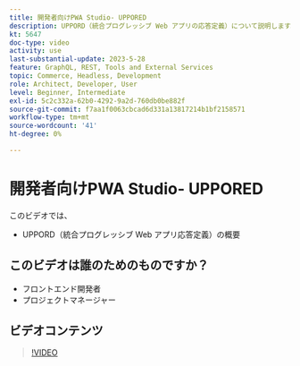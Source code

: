 ```yaml
---
title: 開発者向けPWA Studio- UPPORED
description: UPPORD（統合プログレッシブ Web アプリの応答定義）について説明します。
kt: 5647
doc-type: video
activity: use
last-substantial-update: 2023-5-28
feature: GraphQL, REST, Tools and External Services
topic: Commerce, Headless, Development
role: Architect, Developer, User
level: Beginner, Intermediate
exl-id: 5c2c332a-62b0-4292-9a2d-760db0be882f
source-git-commit: f7aa1f0063cbcad6d331a13817214b1bf2158571
workflow-type: tm+mt
source-wordcount: '41'
ht-degree: 0%

---
```


# 開発者向けPWA Studio- UPPORED

このビデオでは、

- UPPORD（統合プログレッシブ Web アプリ応答定義）の概要

## このビデオは誰のためのものですか？

- フロントエンド開発者
- プロジェクトマネージャー

## ビデオコンテンツ

>[!VIDEO](https://video.tv.adobe.com/v/35718?quality=12&learn=on)
